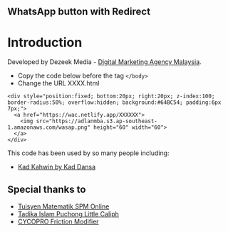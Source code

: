 ## WhatsApp button with Redirect

# Introduction

Developed by Dezeek Media - [Digital Marketing Agency Malaysia](https://dezeek.com "Dezeek - Digital Marketing Agency Malaysia").


* Copy the code below before the tag `</body>`
* Change the URL XXXX.html

~~~~
<div style="position:fixed; bottom:20px; right:20px; z-index:100; border-radius:50%; overflow:hidden; background:#64BC54; padding:6px 7px;">
  <a href="https://wac.netlify.app/XXXXXX">
    <img src="https://adlanmba.s3.ap-southeast-1.amazonaws.com/wasap.png" height="60" width="60">
  </a>
</div>
~~~~

This code has been used by so many people including:

* [Kad Kahwin by Kad Dansa](https://kaddansa.com "Kad Kahwin")

## Special thanks to 
* [Tuisyen Matematik SPM Online](https://cikguzz.com "Tuisyen Matematik Online")
* [Tadika Islam Puchong Little Caliph](https://kasihkhalifah.com "Tadika Islam Puchong Little Caliph")
* [CYCOPRO Friction Modifier](https://cycopro.asia "CYCOPRO Friction Modifer")
